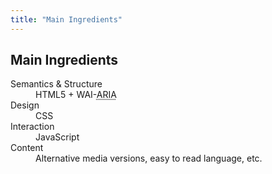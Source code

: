 ```yaml
---
title: "Main Ingredients"
---
```

## Main Ingredients

<dl>
    <dt>Semantics &amp; Structure</dt>
    <dd>HTML5 + WAI-<abbr title="Accessible Rich Internet Applications">ARIA</abbr></dd>
    <dt>Design</dt>
    <dd>CSS</dd>
    <dt>Interaction</dt>
    <dd>JavaScript</dd>
    <dt>Content</dt>
    <dd>Alternative media versions, easy to read language, etc.</dd>
</dl>